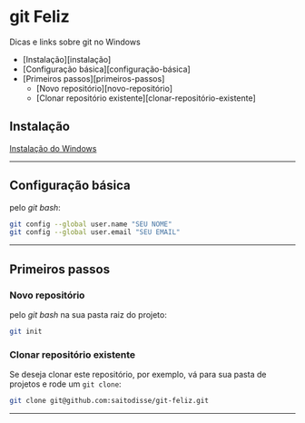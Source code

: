 # git Feliz

Dicas e links sobre git no Windows

<!-- MarkdownTOC -->

- [Instalação][instalação]
- [Configuração básica][configuração-básica]
- [Primeiros passos][primeiros-passos]
    - [Novo repositório][novo-repositório]
    - [Clonar repositório existente][clonar-repositório-existente]

<!-- /MarkdownTOC -->

<a name="instalação"></a>
## Instalação

[Instalação do Windows](https://git-scm.com/downloads)

-----------

<a name="configuração-básica"></a>
## Configuração básica

pelo _git bash_:

```sh
git config --global user.name "SEU NOME"
git config --global user.email "SEU EMAIL"
```

-----------

<a name="primeiros-passos"></a>
## Primeiros passos

<a name="novo-repositório"></a>
### Novo repositório

pelo _git bash_ na sua pasta raiz do projeto:

```sh
git init
```

<a name="clonar-repositório-existente"></a>
### Clonar repositório existente

Se deseja clonar este repositório, por exemplo, vá para sua pasta de projetos e rode um `git clone`:

```sh
git clone git@github.com:saitodisse/git-feliz.git
```


-----------


